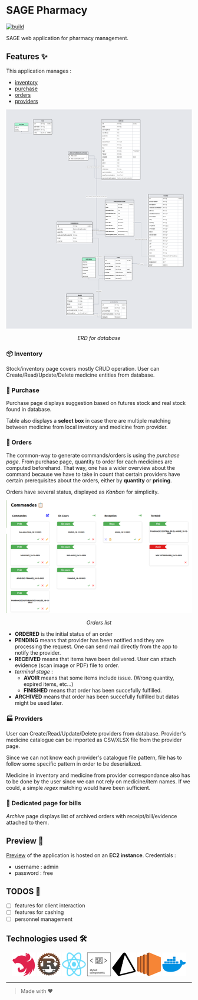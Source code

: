 # SAGE Pharmacy

[![build](https://github.com/acf-patrick/SAGE-pharmacy/actions/workflows/deploy.yaml/badge.svg)](https://github.com/acf-patrick/SAGE-pharmacy/actions/workflows/deploy.yaml)

SAGE web application for pharmacy management.

## Features ✨

This application manages :

<ul>
    <li><a href="#inventory">inventory</a></li>
    <li><a href="#purchase">purchase</a></li>
    <li><a href="#commands">orders</a></li>
    <li><a href="#providers">providers</a></li>
</ul>

<img src="./assets/UML.png" alt="UML" />
<p align="center"><em>ERD for database</em></p>

<h3 id="inventory">📦 Inventory</h3>
Stock/inventory page covers mostly CRUD operation. User can Create/Read/Update/Delete medicine entities from database.

<h3 id="purchase">🛒 Purchase</h3>
Purchase page displays suggestion based on futures stock and real stock found in database.

Table also displays a **select box** in case there are multiple matching between medicine from local invetory and medicine from provider.

<h3 id="commands">📝 Orders</h3>

The common-way to generate commands/orders is using the _purchase page_. From purchase page, quantity to order for each medicines are computed beforehand. That way, one has a wider overview about the command because we have to take in count that certain providers have certain prerequisites about the orders, either by **quantity** or **pricing**.

Orders have several status, displayed as _Kanban_ for simplicity.

<img src="./assets/orders.png" alt="orders" />
<p align="center"><em>Orders list</em></p>

- **ORDERED** is the initial status of an order
- **PENDING** means that provider has been notified and they are processing the request. One can send mail directly from the app to notify the provider.
- **RECEIVED** means that items have been delivered. User can attach evidence (scan image or PDF) file to order.
- _terminal stage_ :
  - **AVOIR** means that some items include issue. (Wrong quantity, expired items, etc...)
  - **FINISHED** means that order has been succefully fulfilled.
- **ARCHIVED** means that order has been succefully fulfilled but datas might be used later.

<h3 id="providers">🏭 Providers</h3>
User can Create/Read/Update/Delete providers from database. Provider's medicine catalogue can be imported as CSV/XLSX file from the provider page.

Since we can not know each provider's catalogue file pattern, file has to follow some specific pattern in order to be deserialized.

Medicine in inventory and medicine from provider correspondance also has to be done by the user since we can not rely on medicine/item names. If we could, a simple _regex_ matching would have been sufficient.

<h3 id="providers">🧾 Dedicated page for bills</h3>

_Archive_ page displays list of archived orders with receipt/bill/evidence attached to them.

## Preview 🚧

[Preview](http://3.19.232.21/) of the application is hosted on an **EC2 instance**. Credentials :

- username : admin
- password : free

## TODOS 📝

- [ ] features for client interaction
- [ ] features for cashing
- [ ] personnel management

## Technologies used 🛠️

<div align="center">
    <a href="https://nestjs.com/">
    <img width="64" height="64" src="./assets/nestjs.svg" alt="nestjs-icon" /></a>
    <a href="https://www.rust-lang.org/">
    <img width="64" height="64" src="./assets/rust.png" alt="rust-icon" /></a>
    <a href="https://react.dev/">
    <img width="64" height="64" src="./assets/react.svg" alt="react-icon" /></a>
    <a href="https://styled-components.com/">
    <img width="64" height="64" src="./assets/styled-components.svg" alt="styled-components-icon" /></a>
    <a href="https://www.prisma.io/">
    <img width="64" height="64" src="./assets/prisma.svg" alt="prisma-icon" /></a>
    <a href="https://aws.amazon.com/fr/ec2/">
    <img width="64" height="64" src="./assets/aws-ec2.svg" alt="aws-ec2-icon" /></a>
    <a href="https://www.docker.com/">
    <img width="64" height="64" src="./assets/docker.svg" alt="docker-icon" /></a>
</div>

<hr />

> Made with ❤️
